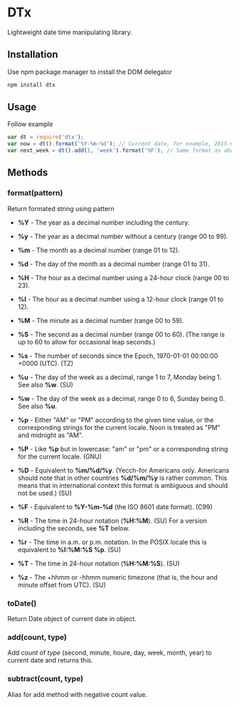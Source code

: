 DTx
======
Lightweight date time manipulating library.

## Installation

Use npm package manager to install the DOM delegator
```bash
npm install dtx
```

## Usage

Follow example

```javascript
var dt = require('dtx');
var now = dt().format('%Y-%m-%d'); // Current date, for example, 2015-01-01
var next_week = dt().add(1, 'week').format('%F'); // Same format as above
```

## Methods

### format(pattern)
Return formated string using pattern
- **%Y** - The year as a decimal number including the century.
- **%y** - The year as a decimal number without a century (range 00 to 99).
- **%m** - The month as a decimal number (range 01 to 12).
- **%d** - The day of the month as a decimal number (range 01 to 31).
- **%H** - The hour as a decimal number using a 24-hour clock (range 00 to 23).
- **%I** - The hour as a decimal number using a 12-hour clock (range 01 to 12).
- **%M** - The minute as a decimal number (range 00 to 59).
- **%S** - The second as a decimal number (range 00 to 60). (The range is up to 60 to allow for occasional leap seconds.)

- **%s** - The number of seconds since the Epoch, 1970-01-01 00:00:00 +0000 (UTC). (TZ)
- **%u** - The day of the week as a decimal, range 1 to 7, Monday being 1. See also **%w**. (SU)
- **%w** - The day of the week as a decimal, range 0 to 6, Sunday being 0. See also **%u**.

- **%p** - Either "AM" or "PM" according to the given time value, or the corresponding strings for the current locale. Noon is treated as "PM" and midnight as "AM".
- **%P** - Like **%p** but in lowercase: "am" or "pm" or a corresponding string for the current locale. (GNU)

- **%D** - Equivalent to **%m/%d/%y**. (Yecch-for Americans only. Americans should note that in other countries **%d/%m/%y** is rather common. This means that in international context this format is ambiguous and should not be used.) (SU)
- **%F** - Equivalent to **%Y-%m-%d** (the ISO 8601 date format). (C99)
- **%R** - The time in 24-hour notation (**%H:%M**). (SU) For a version including the seconds, see **%T** below.
- **%r** - The time in a.m. or p.m. notation. In the POSIX locale this is equivalent to **%I:%M:%S %p**. (SU)
- **%T** - The time in 24-hour notation (**%H:%M:%S**). (SU)

- **%z** - The +hhmm or -hhmm numeric timezone (that is, the hour and minute offset from UTC). (SU)

### toDate()
Return Date object of current date in object.

### add(count, type)
Add *count* of *type* (second, minute, houre, day, week, month, year) to current date and returns this.

### subtract(count, type)
Alias for add method with negative count value.
